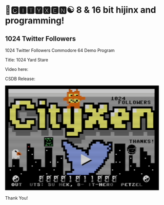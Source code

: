 # 🌆🅲🅸🆃🆈🆇🅴🅽☯️ 8 & 16 bit hijinx and programming!

## 1024 Twitter Followers

1024 Twitter Followers Commodore 64 Demo Program

Title: 1024 Yard Stare

Video here: 


CSDB Release:


![CXN1024](https://raw.githubusercontent.com/cityxen/ThankYou/master/1024_Subscribers/images/CXN1024.png)

Thank You!
